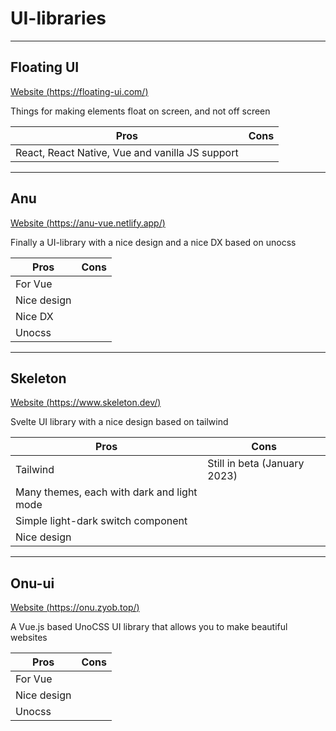 # UI-libraries

---

## Floating UI

[Website (https://floating-ui.com/)](https://floating-ui.com/)

Things for making elements float on screen, and not off screen

| Pros                                            | Cons |
| ----------------------------------------------- | ---- |
| React, React Native, Vue and vanilla JS support |      |

---

## Anu

[Website (https://anu-vue.netlify.app/)](https://anu-vue.netlify.app/)

Finally a UI-library with a nice design and a nice DX based on unocss

| Pros        | Cons |
| ----------- | ---- |
| For Vue     |      |
| Nice design |      |
| Nice DX     |      |
| Unocss      |      |

---

## Skeleton

[Website (https://www.skeleton.dev/)](https://www.skeleton.dev/)

Svelte UI library with a nice design based on tailwind

| Pros                                       | Cons                         |
| ------------------------------------------ | ---------------------------- |
| Tailwind                                   | Still in beta (January 2023) |
| Many themes, each with dark and light mode |                              |
| Simple light-dark switch component         |                              |
| Nice design                                |                              |

---

## Onu-ui

[Website (https://onu.zyob.top/)](https://onu.zyob.top/)

A Vue.js based UnoCSS UI library that allows you to make beautiful websites

| Pros        | Cons |
| ----------- | ---- |
| For Vue     |      |
| Nice design |      |
| Unocss      |      |